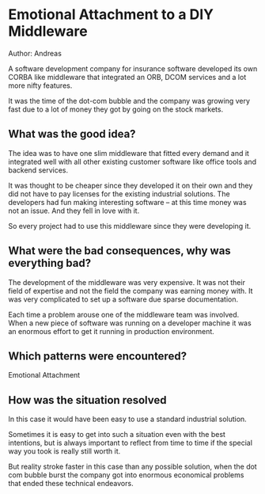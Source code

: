 # Emotional Attachment to a DIY Middleware 
Author: Andreas

A software development company for insurance software developed its own CORBA like middleware that integrated an ORB, DCOM services and a lot more nifty features. 

It was the time of the dot-com bubble and the company was growing very fast due to a lot of money they got by going on the stock markets.

## What was the good idea?
The idea was to have one slim middleware that fitted every demand and it integrated well with all other existing customer software like office tools and backend services. 

It was thought to be cheaper since they developed it on their own and they did not have to pay licenses for the existing industrial solutions. 
The developers had fun making interesting software – at this time money was not an issue. And they fell in love with it. 

So every project had to use this middleware since they were developing it.  

## What were the bad consequences, why was everything bad?
The development of the middleware was very expensive. It was not their field of expertise and not the field the company was earning money with. 
It was very complicated to set up a software due sparse documentation. 

Each time a problem arouse one of the middleware team was involved. When a new piece of software was running on a developer machine it was an enormous effort to get it running in production environment.

## Which patterns were encountered?
Emotional Attachment

## How was the situation resolved
In this case it would have been easy to use a standard industrial solution. 

Sometimes it is easy to get into such a situation even with the best intentions, but is always important to reflect from time to time if the special way you took is really still worth it. 

But reality stroke faster in this case than any possible solution, when the dot com bubble burst the company got into enormous economical problems that ended these technical endeavors. 

